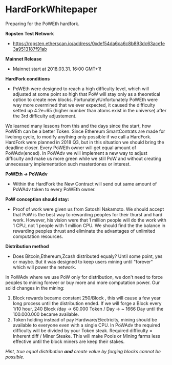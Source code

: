 # HardForkWhitepaper
Preparing for the PoWEth hardfork.

**Ropsten Test Network**
- https://ropsten.etherscan.io/address/0xdef54da6ca6c8b893dc63ace1e3a9513187f91ab

**Mainnet Release**
- Mainnet start at 2018.03.31. 16:00 GMT+1!

**HardFork conditions**
- PoWEth were designed to reach a high difficulty level, which will adjusted at some point so high that PoW will stay only as a theoretical option to create new blocks. Fortunately/Unfortunately PoWEth were way more overmined that we ever expected, it caused the difficulty setted up 4.2e+65 (higher number than atoms exist in the universe) after the 3rd difficulty adjustement.

We learned many lessons from this and the days since the start, how PoWEth can be a better Token. Since Ethereum SmartContrats are made for livelong cycle, to modify anything only possible if we call a HardFork. HardFork were planned in 2018 Q3, but in this situation we should bring the deadline closer.
Every PoWEth owner will get equal amount of PoWAdv(enced). In PoWAdv we will implement a new way to adjust difficulty and make us more green while we still PoW and without creating unnecessary implementation such masterdones or interest.

**PoWEth -> PoWAdv**
- Within the HardFork the New Contract will send out same amount of PoWAdv token to every PoWEth owner.

**PoW conception should stay:**
- Proof of work were given us from Satoshi Nakamoto. We should accept that PoW is the best way to rewarding peoples for their thurst and hard work.
However, his vision were that 1 million people will do the work with 1 CPU, not 1 people with 1 million CPU. We should find the the balance in rewarding peoples thrust and eliminate the advantages of unlimited computation resources.

**Distribution method**
- Does Bitcoin,Ethereum,Zcash distributed equaly? Until some point, yes or maybe. But it was designed to keep users mining until "forever" which will power the network.

In PoWAdv where we use PoW only for distribution, we don't need to force peoples to mining forever or buy more and more computation power. 
Our solid changes in the mining:
1. Block rewards became constant 250/Block , this will cause a few year long process until the distribution ended. If we will forge a Block every 1/10 hour, 240 Block /day -> 60.000 Token / Day -> ~ 1666 Day until the 100.000.000 became available.
2. Token holding instead of pay Hardware/Electricity, mining should be available to everyone even with a single CPU. In PoWAdv the required difficulty will be divided by your Token steak. Required difficulty = Inherent diff / Miner Steake.
This will make Pools or Mining farms less effective until the block miners are keep their stakes.

*Hint, true equal distribution **and** create value by forging blocks cannot be possible.*
